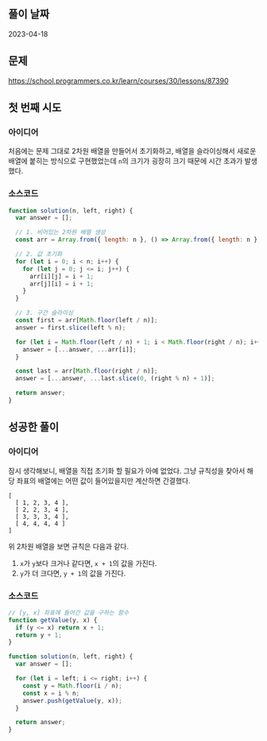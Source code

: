 ## 풀이 날짜
2023-04-18

## 문제
https://school.programmers.co.kr/learn/courses/30/lessons/87390

## 첫 번째 시도
### 아이디어
처음에는 문제 그대로 2차원 배열을 만들어서 초기화하고, 배열을 슬라이싱해서 새로운 배열에 붙히는 방식으로 구현했었는데 `n`의 크기가 굉장히 크기 때문에 시간 초과가 발생했다.

### 소스코드
```js
function solution(n, left, right) {
  var answer = [];

  // 1. 비어있는 2차원 배열 생성
  const arr = Array.from({ length: n }, () => Array.from({ length: n }, () => 0));

  // 2. 값 초기화
  for (let i = 0; i < n; i++) {
    for (let j = 0; j <= i; j++) {
      arr[i][j] = i + 1;
      arr[j][i] = i + 1;
    }
  }

  // 3. 구간 슬라이싱
  const first = arr[Math.floor(left / n)];
  answer = first.slice(left % n);

  for (let i = Math.floor(left / n) + 1; i < Math.floor(right / n); i++) {
    answer = [...answer, ...arr[i]];
  }

  const last = arr[Math.floor(right / n)];
  answer = [...answer, ...last.slice(0, (right % n) + 1)];

  return answer;
}
```

## 성공한 풀이
### 아이디어
잠시 생각해보니, 배열을 직접 초기화 할 필요가 아예 없었다. 그냥 규칙성을 찾아서 해당 좌표의 배열에는 어떤 값이 들어있을지만 계산하면 간결했다. 

```
[
  [ 1, 2, 3, 4 ],
  [ 2, 2, 3, 4 ],
  [ 3, 3, 3, 4 ],
  [ 4, 4, 4, 4 ]
]
```

위 2차원 배열을 보면 규칙은 다음과 같다.  
1. `x`가 `y`보다 크거나 같다면, `x + 1`의 값을 가진다.
2. `y`가 더 크다면, `y + 1`의 값을 가진다.

### 소스코드
```js
// [y, x] 좌표에 들어간 값을 구하는 함수
function getValue(y, x) {
  if (y <= x) return x + 1;
  return y + 1;
}

function solution(n, left, right) {
  var answer = [];

  for (let i = left; i <= right; i++) {
    const y = Math.floor(i / n);
    const x = i % n;
    answer.push(getValue(y, x));
  }

  return answer;
}
```
